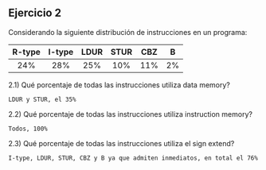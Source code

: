 ## Ejercicio 2
Considerando la siguiente distribución de instrucciones en un programa:

| R-type | I-type | LDUR | STUR | CBZ | B  |
|:------:|:------:|:----:|:----:|:---:|:--:|
| 24%    | 28%    | 25%  | 10%  | 11% | 2% |

2.1) Qué porcentaje de todas las instrucciones utiliza data memory?
```
LDUR y STUR, el 35%
```

2.2) Qué porcentaje de todas las instrucciones utiliza instruction memory?
```
Todos, 100%
```

2.3) Qué porcentaje de todas las instrucciones utiliza el sign extend?
```
I-type, LDUR, STUR, CBZ y B ya que admiten inmediatos, en total el 76%
```